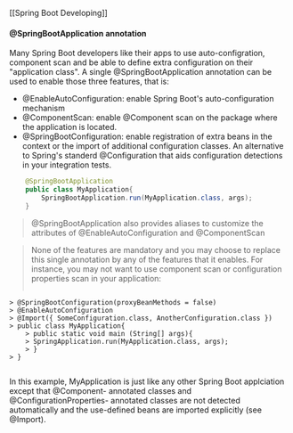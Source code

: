 [[Spring Boot Developing]]


#### @SpringBootApplication annotation

Many Spring Boot developers like their apps to use auto-configration, component scan and be able to define extra configuration on their "application class". A single @SpringBootApplication annotation can be used to enable those three features, that is:

 - @EnableAutoConfiguration: enable Spring Boot's auto-configuration mechanism
 - @ComponentScan: enable @Component scan on the package where the application is located.
 - @SpringBootConfiguration: enable registration of extra beans in the context or the import of additional configuration classes. An alternative to Spring's standerd @Configuration that aids configuration detections in your integration tests.

````java
	@SpringBootApplication
	public class MyApplication{
		SpringBootApplication.run(MyApplication.class, args);
	}

````

>@SpringBootApplication also provides aliases to customize the attributes of @EnableAutoConfiguration and @ComponentScan

>None of the features are mandatory and you may choose to replace this single annotation by any of the features that it enables. For instance, you may not want to use component scan or configuration properties scan in your application:
> ````java
	> @SpringBootConfiguration(proxyBeanMethods = false)
	> @EnableAutoConfiguration
	> @Import({ SomeConfiguration.class, AnotherConfiguration.class })
	> public class MyApplication{
		> public static void main (String[] args){
		> SpringApplication.run(MyApplication.class, args);
		> }
	> }
> ````


In this example, MyApplication is just like any other Spring Boot applciation except that @Component- annotated classes and @ConfigurationProperties- annotated classes are not detected automatically and the use-defined beans are imported explicitly (see @Import).

